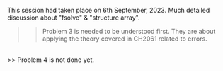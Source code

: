 This session had taken place on 6th September, 2023. Much detailed discussion about "fsolve" & "structure array".
<br/>

>> Problem 3 is needed to be understood first. They are about applying the theory covered in CH2061 related to errors.
<br/>
>> Problem 4 is not done yet.
